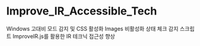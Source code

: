 Improve_IR_Accessible_Tech
==========================

Windows 고대비 모드 감지 및 CSS 활성화 Images 비활성화 상태 체크 감지 스크립트 ImproveIR.js를 활용한 IR 테크닉 접근성 향상

